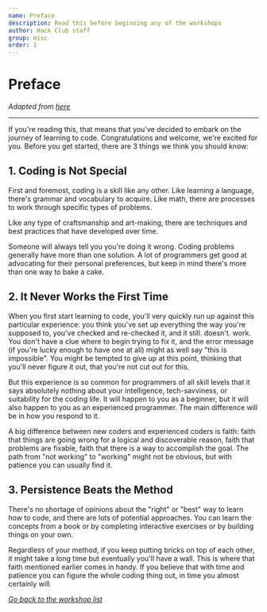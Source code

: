 ```yaml
---
name: Preface
description: Read this before beginning any of the workshops
author: Hack Club staff
group: misc
order: 1
---
```


# Preface

_Adapted from [here](https://medium.freecodecamp.com/things-i-wish-someone-had-told-me-when-i-was-learning-how-to-code-565fc9dcb329)_

---

If you're reading this, that means that you've decided to embark on the journey of learning to code. Congratulations and welcome, we're excited for you. Before you get started, there are 3 things we think you should know:

## 1. Coding is Not Special

First and foremost, coding is a skill like any other. Like learning a language, there's grammar and vocabulary to acquire. Like math, there are processes to work through specific types of problems.

Like any type of craftsmanship and art-making, there are techniques and best practices that have developed over time.

Someone will always tell you you're doing it wrong. Coding problems generally have more than one solution. A lot of programmers get good at advocating for their personal preferences, but keep in mind there's more than one way to bake a cake.

## 2. It Never Works the First Time

When you first start learning to code, you'll very quickly run up against this particular experience: you think you've set up everything the way you're supposed to, you've checked and re-checked it, and it still. doesn't. work. You don't have a clue where to begin trying to fix it, and the error message (if you're lucky enough to have one at all) might as well say "this is impossible". You might be tempted to give up at this point, thinking that you'll never figure it out, that you're not cut out for this.

But this experience is so common for programmers of all skill levels that it says absolutely nothing about your intelligence, tech-savviness, or suitability for the coding life. It will happen to you as a beginner, but it will also happen to you as an experienced programmer. The main difference will be in how you respond to it.

A big difference between new coders and experienced coders is faith: faith that things are going wrong for a logical and discoverable reason, faith that problems are fixable, faith that there is a way to accomplish the goal. The path from "not working" to "working" might not be obvious, but with patience you can usually find it.

## 3. Persistence Beats the Method

There's no shortage of opinions about the "right" or "best" way to learn how to code, and there are lots of potential approaches. You can learn the concepts from a book or by completing interactive exercises or by building things on your own.

Regardless of your method, if you keep putting bricks on top of each other, it might take a long time but eventually you'll have a wall. This is where that faith mentioned earlier comes in handy. If you believe that with time and patience you can figure the whole coding thing out, in time you almost certainly will.

_[Go back to the workshop list](https://hackclub.com/workshops)_
